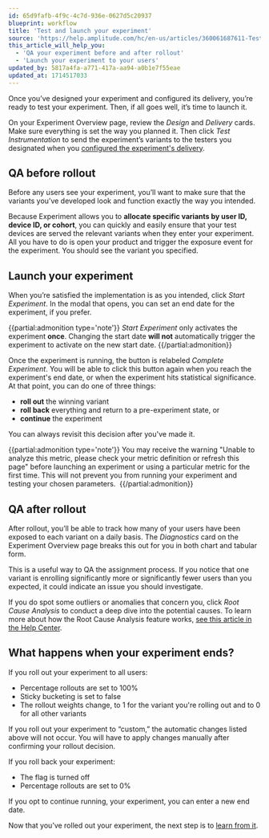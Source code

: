 ```yaml
---
id: 65d9fafb-4f9c-4c7d-936e-0627d5c20937
blueprint: workflow
title: 'Test and launch your experiment'
source: 'https://help.amplitude.com/hc/en-us/articles/360061687611-Test-and-launch-your-experiment'
this_article_will_help_you:
  - 'QA your experiment before and after rollout'
  - 'Launch your experiment to your users'
updated_by: 5817a4fa-a771-417a-aa94-a0b1e7f55eae
updated_at: 1714517033
---
```

Once you’ve designed your experiment and configured its delivery, you’re ready to test your experiment. Then, if all goes well, it’s time to launch it.

On your Experiment Overview page, review the *Design* and *Delivery* cards. Make sure everything is set the way you planned it. Then click *Test Instrumentation* to send the experiment’s variants to the testers you designated when you [configured the experiment's delivery](/docs/feature-experiment/workflow/configure-delivery).

## QA before rollout

Before any users see your experiment, you’ll want to make sure that the variants you’ve developed look and function exactly the way you intended.

Because Experiment allows you to **allocate specific variants by user ID, device ID, or cohort**, you can quickly and easily ensure that your test devices are served the relevant variants when they enter your experiment. All you have to do is open your product and trigger the exposure event for the experiment. You should see the variant you specified.

## Launch your experiment

When you’re satisfied the implementation is as you intended, click *Start Experiment*. In the modal that opens, you can set an end date for the experiment, if you prefer.

{{partial:admonition type='note'}}
*Start Experiment* only activates the experiment **once**. Changing the start date **will not** automatically trigger the experiment to activate on the new start date.
{{/partial:admonition}}

Once the experiment is running, the button is relabeled *Complete Experiment*. You will be able to click this button again when you reach the experiment's end date, or when the experiment hits statistical significance. At that point, you can do one of three things:

* **roll out** the winning variant
* **roll back** everything and return to a pre-experiment state, or
* **continue** the experiment

You can always revisit this decision after you've made it.

{{partial:admonition type='note'}}
 You may receive the warning "Unable to analyze this metric, please check your metric definition or refresh this page" before launching an experiment or using a particular metric for the first time. This will not prevent you from running your experiment and testing your chosen parameters. 
{{/partial:admonition}}

## QA after rollout

After rollout, you’ll be able to track how many of your users have been exposed to each variant on a daily basis. The *Diagnostics* card on the Experiment Overview page breaks this out for you in both chart and tabular form.

This is a useful way to QA the assignment process. If you notice that one variant is enrolling significantly more or significantly fewer users than you expected, it could indicate an issue you should investigate.

If you do spot some outliers or anomalies that concern you, click *Root Cause Analysis* to conduct a deep dive into the potential causes. To learn more about how the Root Cause Analysis feature works, [see this article in the Help Center](/docs/analytics/root-cause-analysis).

## What happens when your experiment ends?

If you roll out your experiment to all users:

* Percentage rollouts are set to 100%
* Sticky bucketing is set to false
* The rollout weights change, to 1 for the variant you're rolling out and to 0 for all other variants

If you roll out your experiment to “custom,” the automatic changes listed above will not occur. You will have to apply changes manually after confirming your rollout decision.

If you roll back your experiment:

* The flag is turned off
* Percentage rollouts are set to 0%

If you opt to continue running, your experiment, you can enter a new end date.

Now that you’ve rolled out your experiment, the next step is to [learn from it](/docs/feature-experiment/workflow/experiment-learnings).
